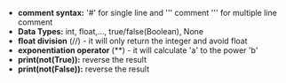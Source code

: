- **comment syntax:** '#' for single line and ''' comment ''' for multiple line comment
- **Data Types:** int, float,..., true/false(Boolean), None
- **float division** (//) - it will only return the integer and avoid float
- **exponentiation operator** (**) - it will calculate 'a' to the power 'b'
- **print(not(True)):**  reverse the result
- **print(not(False)):** reverse the result